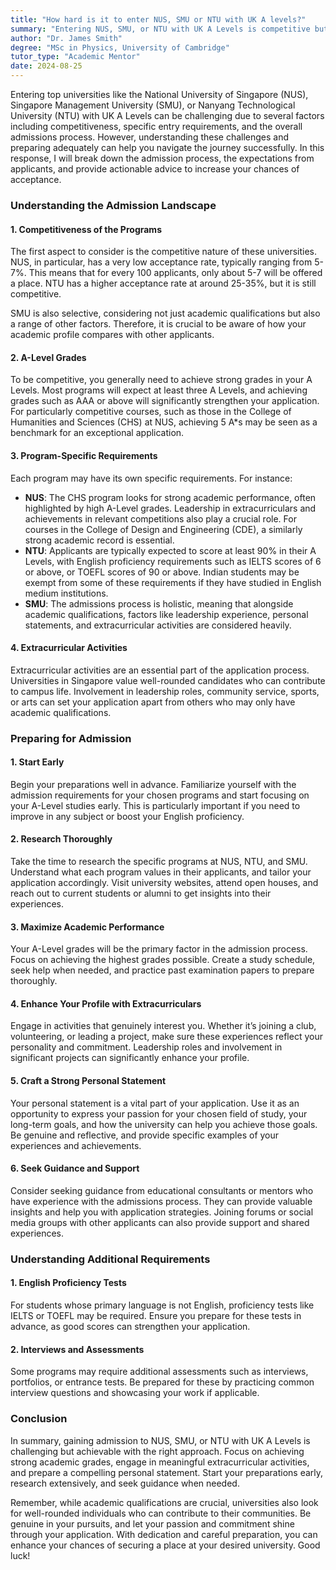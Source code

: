 ```yaml
---
title: "How hard is it to enter NUS, SMU or NTU with UK A levels?"
summary: "Entering NUS, SMU, or NTU with UK A Levels is competitive but manageable with proper preparation and understanding of admission requirements."
author: "Dr. James Smith"
degree: "MSc in Physics, University of Cambridge"
tutor_type: "Academic Mentor"
date: 2024-08-25
---
```


Entering top universities like the National University of Singapore (NUS), Singapore Management University (SMU), or Nanyang Technological University (NTU) with UK A Levels can be challenging due to several factors including competitiveness, specific entry requirements, and the overall admissions process. However, understanding these challenges and preparing adequately can help you navigate the journey successfully. In this response, I will break down the admission process, the expectations from applicants, and provide actionable advice to increase your chances of acceptance.

### Understanding the Admission Landscape

#### 1. **Competitiveness of the Programs**
The first aspect to consider is the competitive nature of these universities. NUS, in particular, has a very low acceptance rate, typically ranging from 5-7%. This means that for every 100 applicants, only about 5-7 will be offered a place. NTU has a higher acceptance rate at around 25-35%, but it is still competitive.

SMU is also selective, considering not just academic qualifications but also a range of other factors. Therefore, it is crucial to be aware of how your academic profile compares with other applicants.

#### 2. **A-Level Grades**
To be competitive, you generally need to achieve strong grades in your A Levels. Most programs will expect at least three A Levels, and achieving grades such as AAA or above will significantly strengthen your application. For particularly competitive courses, such as those in the College of Humanities and Sciences (CHS) at NUS, achieving 5 A*s may be seen as a benchmark for an exceptional application.

#### 3. **Program-Specific Requirements**
Each program may have its own specific requirements. For instance:
- **NUS**: The CHS program looks for strong academic performance, often highlighted by high A-Level grades. Leadership in extracurriculars and achievements in relevant competitions also play a crucial role. For courses in the College of Design and Engineering (CDE), a similarly strong academic record is essential.
- **NTU**: Applicants are typically expected to score at least 90% in their A Levels, with English proficiency requirements such as IELTS scores of 6 or above, or TOEFL scores of 90 or above. Indian students may be exempt from some of these requirements if they have studied in English medium institutions.
- **SMU**: The admissions process is holistic, meaning that alongside academic qualifications, factors like leadership experience, personal statements, and extracurricular activities are considered heavily.

#### 4. **Extracurricular Activities**
Extracurricular activities are an essential part of the application process. Universities in Singapore value well-rounded candidates who can contribute to campus life. Involvement in leadership roles, community service, sports, or arts can set your application apart from others who may only have academic qualifications.

### Preparing for Admission

#### 1. **Start Early**
Begin your preparations well in advance. Familiarize yourself with the admission requirements for your chosen programs and start focusing on your A-Level studies early. This is particularly important if you need to improve in any subject or boost your English proficiency.

#### 2. **Research Thoroughly**
Take the time to research the specific programs at NUS, NTU, and SMU. Understand what each program values in their applicants, and tailor your application accordingly. Visit university websites, attend open houses, and reach out to current students or alumni to get insights into their experiences.

#### 3. **Maximize Academic Performance**
Your A-Level grades will be the primary factor in the admission process. Focus on achieving the highest grades possible. Create a study schedule, seek help when needed, and practice past examination papers to prepare thoroughly.

#### 4. **Enhance Your Profile with Extracurriculars**
Engage in activities that genuinely interest you. Whether it’s joining a club, volunteering, or leading a project, make sure these experiences reflect your personality and commitment. Leadership roles and involvement in significant projects can significantly enhance your profile.

#### 5. **Craft a Strong Personal Statement**
Your personal statement is a vital part of your application. Use it as an opportunity to express your passion for your chosen field of study, your long-term goals, and how the university can help you achieve those goals. Be genuine and reflective, and provide specific examples of your experiences and achievements.

#### 6. **Seek Guidance and Support**
Consider seeking guidance from educational consultants or mentors who have experience with the admissions process. They can provide valuable insights and help you with application strategies. Joining forums or social media groups with other applicants can also provide support and shared experiences.

### Understanding Additional Requirements

#### 1. **English Proficiency Tests**
For students whose primary language is not English, proficiency tests like IELTS or TOEFL may be required. Ensure you prepare for these tests in advance, as good scores can strengthen your application.

#### 2. **Interviews and Assessments**
Some programs may require additional assessments such as interviews, portfolios, or entrance tests. Be prepared for these by practicing common interview questions and showcasing your work if applicable.

### Conclusion

In summary, gaining admission to NUS, SMU, or NTU with UK A Levels is challenging but achievable with the right approach. Focus on achieving strong academic grades, engage in meaningful extracurricular activities, and prepare a compelling personal statement. Start your preparations early, research extensively, and seek guidance when needed.

Remember, while academic qualifications are crucial, universities also look for well-rounded individuals who can contribute to their communities. Be genuine in your pursuits, and let your passion and commitment shine through your application. With dedication and careful preparation, you can enhance your chances of securing a place at your desired university. Good luck!
    